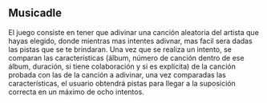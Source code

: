 ## Musicadle
El juego consiste en tener que adivinar una canción aleatoria del artista que hayas elegido, donde mientras mas intentes adivnar, mas facil sera dadas las pistas que se te brindaran. Una vez que se realiza un intento, se comparan las características (álbum, número de canción dentro de ese álbum, duración, si tiene colaboración y si es explícita) de la canción probada con las de la canción a adivinar, una vez comparadas las características, el usuario obtendrá pistas para llegar a la suposición correcta en un máximo de ocho intentos.
